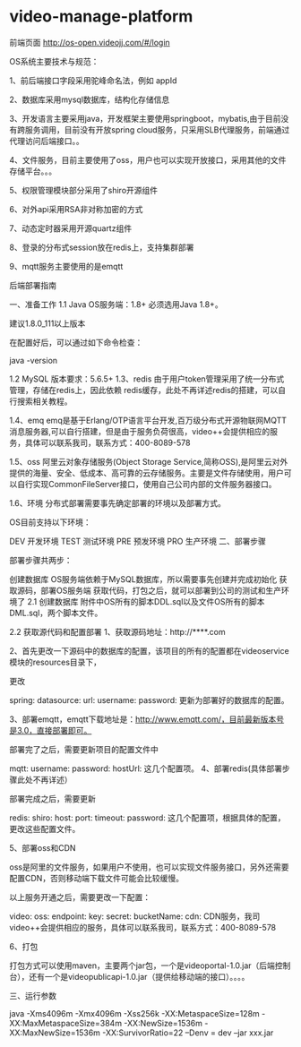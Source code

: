 # video-manage-platform

前端页面 http://os-open.videojj.com/#/login

OS系统主要技术与规范：

1、前后端接口字段采用驼峰命名法，例如 appId

2、数据库采用mysql数据库，结构化存储信息

3、开发语言主要采用java，开发框架主要使用springboot，mybatis,由于目前没有跨服务调用，目前没有开放spring cloud服务，只采用SLB代理服务，前端通过代理访问后端接口。。

4、文件服务，目前主要使用了oss，用户也可以实现开放接口，采用其他的文件存储平台。。。

5、权限管理模块部分采用了shiro开源组件

6、对外api采用RSA非对称加密的方式

7、动态定时器采用开源quartz组件

8、登录的分布式session放在redis上，支持集群部署

9、mqtt服务主要使用的是emqtt



后端部署指南

一、准备工作
1.1 Java
OS服务端：1.8+
必须选用Java 1.8+。

建议1.8.0_111以上版本

在配置好后，可以通过如下命令检查：

java -version
 

1.2 MySQL
版本要求：5.6.5+
1.3、redis
由于用户token管理采用了统一分布式管理，存储在redis上，因此依赖 redis缓存，此处不再详述redis的搭建，可以自行搜索相关教程。

1.4、emq
emq是基于Erlang/OTP语言平台开发,百万级分布式开源物联网MQTT消息服务器,可以自行搭建，但是由于服务负荷很高，video++会提供相应的服务，具体可以联系我司，联系方式：400-8089-578

1.5、oss
阿里云对象存储服务(Object Storage Service,简称OSS),是阿里云对外提供的海量、安全、低成本、高可靠的云存储服务。主要是文件存储使用，用户可以自行实现CommonFileServer接口，使用自己公司内部的文件服务器接口。

1.6、环境
分布式部署需要事先确定部署的环境以及部署方式。

OS目前支持以下环境：

DEV
开发环境
TEST
测试环境
PRE
预发环境
PRO
生产环境
二、部署步骤

部署步骤共两步：

创建数据库
OS服务端依赖于MySQL数据库，所以需要事先创建并完成初始化
获取源码，部署OS服务端
获取代码，打包之后，就可以部署到公司的测试和生产环境了
2.1 创建数据库
附件中OS所有的脚本DDL.sql以及文件OS所有的脚本DML.sql，两个脚本文件。

2.2 获取源代码和配置部署
1、获取源码地址：http://****.com

2、首先更改一下源码中的数据库的配置，该项目的所有的配置都在videoservice模块的resources目录下，

更改

spring:
   datasource:
 url: 
 username:
 password:
更新为部署好的数据库的配置。

3、部署emqtt，emqtt下载地址是：http://www.emqtt.com/，目前最新版本号是3.0，直接部署即可。

部署完了之后，需要更新项目的配置文件中

mqtt:
 username:
 password:
 hostUrl: 
这几个配置项。
4、部署redis(具体部署步骤此处不再详述）

部署完成之后，需要更新

redis:
 shiro:
 host: 
    port: 
    timeout: 
 password:
这几个配置项，根据具体的配置，更改这些配置文件。

5、部署oss和CDN

oss是阿里的文件服务，如果用户不使用，也可以实现文件服务接口，另外还需要配置CDN，否则移动端下载文件可能会比较缓慢。

以上服务开通之后，需要更改一下配置：

video:
 oss:
 endpoint: 
    key: 
    secret: 
    bucketName:
 cdn: 
CDN服务，我司video++会提供相应的服务，具体可以联系我司，联系方式：400-8089-578

6、打包

打包方式可以使用maven，主要两个jar包，一个是videoportal-1.0.jar（后端控制台），还有一个是videopublicapi-1.0.jar（提供给移动端的接口）。。。。

 

三、运行参数

java -Xms4096m -Xmx4096m -Xss256k -XX:MetaspaceSize=128m -XX:MaxMetaspaceSize=384m -XX:NewSize=1536m -XX:MaxNewSize=1536m -XX:SurvivorRatio=22 –Denv = dev –jar xxx.jar




